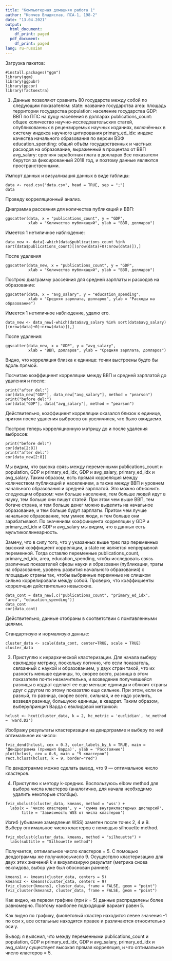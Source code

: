 ```yaml
---
title: "Компьютерная домашняя работа 1"
author: "Копчев Владислав, ПСА-1, 198-2"
date: "13.04.2021"
output:
  html_document:
    df_print: paged
  pdf_document:
    df_print: paged
lang: ru-russian
---
```


Загрузка пакетов:
```{r}
#install.packages("ggm")
library(ggm)
library(ggpubr)
library(ppcor)
library(factoextra)
```

1. Данные позволяют сравнить 80 государств между собой по следующим показателям:
state: название государства
area: площадь территории государства
population: население государства
GDP: ВВП по ППС на дущу населения в долларах
publications_count: общее количество научно-исследовательских статей, опубликованных в рецензируемых научных изданиях, включённых в систему индекса научного цитирования
primary_ed_idx: индекс качества начального образования  по версии ВЭФ
education_spending: общий объём государственных и частных расходов на образование, выраженный в процентах от ВВП
avg_salary: срелняя заработная плата в долларах
Все показатели берутся за фиксированный 2018 год, и поэтому данные являются пространственными.

Импорт данных и визуализация данных в виде таблицы:
```{r}
data <- read.csv("data.csv", head = TRUE, sep = ";")
data
```
Проведу корреляционный анализ.

Диаграмма рассеяния для количества публикаций и ВВП:
```{r}
ggscatter(data, x = "publications_count", y = "GDP", 
          xlab = "Количество публикаций", ylab = "ВВП, долларов")
```

Имеется 1 нетипичное наблюдение:
```{r}
data_new <- data[-which(data$publications_count %in% sort(data$publications_count)[(nrow(data)+0):nrow(data)]),]
```

После удаления
```{r}
ggscatter(data_new, x = "publications_count", y = "GDP", 
          xlab = "Количество публикаций", ylab = "ВВП, долларов")
```

Построю диаграмму рассеяния для средней зарплаты и расходов на образование:
```{r}
ggscatter(data, x = "avg_salary", y = "education_spending", 
          xlab = "Средняя зарплата, долларов", ylab = "Расходы на образование")
```

Имеется 1 нетипичное наблюдение, удалю его.
```{r}
data_new <- data_new[-which(data$avg_salary %in% sort(data$avg_salary)[(nrow(data)+0):nrow(data)]),]
```

После удаления:
```{r}
ggscatter(data_new, x = "GDP", y = "avg_salary", 
          xlab = "ВВП, долларов", ylab = "Средняя зарплата, долларов")
```
Видно, что корреляция близка к единице: точки выстроены будто бы вдоль прямой.

Посчитаю коэффициент корреляции между ВВП и средней зарплатой до удаления и после:
```{r}
print("after del:")
cor(data_new["GDP"], data_new["avg_salary"], method = "pearson")
print("before del:")
cor(data["GDP"], data["avg_salary"], method = "pearson")
```

Действительно, коэффициент корреляции оказался близок к единице, притом после удаления выбросов он увеличился, что было ожидаемо. 

Построю теперь корреляционную матрицу до и после удаления выбросов:
```{r}
print("before del:")
cor(data[2:8])
print("after del:")
cor(data_new[2:8])
```
Мы видим, что высока связь между переменными publications_count и population, GDP и primary_ed_idx, GDP и avg_salary, primary_ed_idx и avg_salary. Таким образом, есть прямая корреляция между количеством публикаций и населением, а также между ВВП и уровнем начального образования и средней зарплатой. Это можно объяснить следующим образом: чем больше население, тем больше людей идут в науку, тем больше они пишут статей. При этом чем выше ВВП, тем богаче страна, и тем больше денег можно выделить на начальное образование, и тем больше будут зарплаты. Притом чем лучше начальное образование, тем умнее люди, и тем больше они зарабатывают.
По значениям коэффиицента корреляции у GDP и primary_ed_idx и GDP и avg_salary мы видим, что в данных есть мультиколлинеарность.

Замечу, что в силу того, что у указанных выше трех пар переменных высокий коэффициент корреляции, а state не является непрерывной переменной. Тогда оставлю переменные publications_count, primary_ed_idx, area, education_spending, чтобы исследовать связь различных показателей сферы науки и образовани (публикации, траты на образование, уровень развития начального образования) с площадью страны так, чтобы выбранные перемнные не слишком сильно коррелировали между собой. Проверю, что коэффициенты коррелчции действительно невысокие.
```{r}
data_cont = data_new[,c("publications_count", "primary_ed_idx", "area", "education_spending")]
data_cont
cor(data_cont)
```
Действительно, данные отобраны в соответствии с помтавленными целями.

Стандартизую и нормализую данные:
```{r}
cluster_data <- scale(data_cont, center=TRUE, scale = TRUE)
cluster_data
```

3. Приступлю к иерархической кластеризации. Для начала выберу евклидову метрику, поскольку логично, что если показатель, связанный с наукой и образованием, у двух стран такой, что их разность меньше единицы, то, скорее всего, разница в этом показателе почти незначительна, и возведение получившейся разницы в квдрат сделает ее еще меньше единицы и сблизит страны друг с другом по этому показатлю еще сильнее. При этом, если он разный, то разница, скорее всего, сильная, и ее надо усилить, возведя разницу, большуюю единицы, в квадрат. Таким образом, выберупринцип Варда с евклидовой метрикой:
```{r}
hclust <- hcut(cluster_data, k = 2, hc_metric = 'euclidian', hc_method = 'ward.D2')
```

Изображу результаты кластеризации на дендограмме и выберу по ней оптимальное их число:
```{r}
fviz_dend(hclust, cex = 0.3, color_labels_by_k = TRUE, main = 'Дендрограмма (принцип Варда)', ylab = 'Расстояние')
plot(hclust, cex = 0.6, main = "9 кластеров")
rect.hclust(hclust, k = 9, border="red")
```

По дендограмме можно сделать вывод, что 9 — оптимальное число кластеров.

4. Приступлю к методу k-средних.
Воспользуюсь elbow method для выбора числа кластеров (аналогично, для начала необходимо удалить некоторые столбцы).
```{r}
fviz_nbclust(cluster_data, kmeans, method = 'wss') +
  labs(x = 'число кластеров', y = 'сумма внутрикластерных дисперсий',
       title = 'Зависимость WSS от числа кластеров')
```

Изгиб (убывание замедления WSS) заметен после точек 2, 4 и 9. Выберу оптимальное число кластеров с помощью silhouette method.
```{r}
fviz_nbclust(cluster_data, kmeans, method = "silhouette") +
  labs(subtitle = "Silhouette method")
```

Получается, оптимальное число кластеров = 5. С помощью дендограммы же получилосьчисло 9. Осуществлю кластеризацию для двух этих значений $k$ и визуализирую результат (метрика снова евклидова, выбор уже был обоснован раннее):
```{r}
kmeans1 <- kmeans(cluster_data, centers = 5)
kmeans2 <- kmeans(cluster_data, centers = 9)
fviz_cluster(kmeans1, cluster_data, frame = FALSE, geom = "point")
fviz_cluster(kmeans2, cluster_data, frame = FALSE, geom = "point")
```
Как видно, на первом графике (при $k$ = 5) данные распределены более равномерно. Поэтому наиболее подходящий вариант равен 5.

Как видно по графику, фиолетовый кластер находится левее значения -1 по оси х, все остальные находятся правее и различаются относительно оси у.

Вывод: я выяснил, что между переменными publications_count и population, GDP и primary_ed_idx, GDP и avg_salary, primary_ed_idx и avg_salary существует высокая прямая корреляция, и что оптимальное число кластеров = 5.